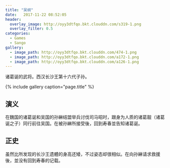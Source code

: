 ```yaml
---
title: "吴纲"
date:   2017-11-22 08:52:05
header:
  overlay_image: http://oyy3dtfqo.bkt.clouddn.com/s319-1.png
  overlay_filter: 0.5
categories:
  - Games
  - Sango
gallery:
  - image_path: http://oyy3dtfqo.bkt.clouddn.com/474-1.png
  - image_path: http://oyy3dtfqo.bkt.clouddn.com/a172-1.png
  - image_path: http://oyy3dtfqo.bkt.clouddn.com/a126-1.png
---
```


诸葛诞的武将。西汉长沙王第十六代子孙。

{% include gallery caption="page.title" %}

## 演义

在魏国的诸葛诞和吴国的孙綝结盟举兵讨伐司马昭时，跟身为人质的诸葛靓（诸葛诞之子）同行前往吴国。在被孙綝所接受後，回到寿春並告知诸葛诞。

## 正史

虽然比所发现的长沙王遗體的身高还矮，不过姿态却很相似。在向孙綝请求救援後，並没有回到寿春的记载。